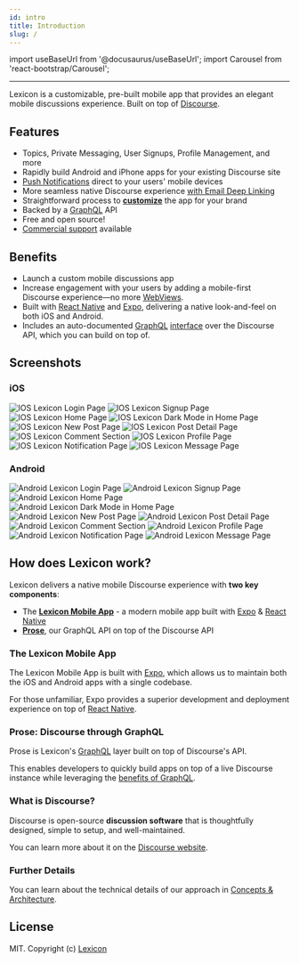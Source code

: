 ```yaml
---
id: intro
title: Introduction
slug: /
---
```


<head>
    <!-- --- iOS Auth -->
    <link rel="preload" as="image" href={useBaseUrl('/img/screenshot/IOS_Login.png')}/>
    <link rel="preload" as="image" href={useBaseUrl('/img/screenshot/IOS_SignUp.png')}/>
    <link rel="preload" as="image" href={useBaseUrl('/img/screenshot/IOS_Home.png')}/>
    <!-- --- iOS Dark Mode -->
    <link rel="preload" as="image" href={useBaseUrl('/img/screenshot/IOS_DarkMode.png')}/>
    <link rel="preload" as="image" href={useBaseUrl('/img/screenshot/IOS_NewPost.png')}/>
    <link rel="preload" as="image" href={useBaseUrl('/img/screenshot/IOS_PostDetail.png')}/>
    <!-- --- iOS Comment -->
    <link rel="preload" as="image" href={useBaseUrl('/img/screenshot/IOS_Comment.png')}/>
    <link rel="preload" as="image" href={useBaseUrl('/img/screenshot/IOS_Profile.png')}/>
    <link rel="preload" as="image" href={useBaseUrl('/img/screenshot/IOS_Notification.png')}/>
    <!-- --- iOS Message -->
    <link rel="preload" as="image" href={useBaseUrl('/img/screenshot/IOS_Message.png')}/>
    <!-- --- Android Auth -->
    <link rel="preload" as="image" href={useBaseUrl('/img/screenshot/Android_Login.png')}/>
    <link rel="preload" as="image" href={useBaseUrl('/img/screenshot/Android_SignUp.png')}/>
    <link rel="preload" as="image" href={useBaseUrl('/img/screenshot/Android_Home.png')}/>
    <!-- --- Android Dark Mode -->
    <link rel="preload" as="image" href={useBaseUrl('/img/screenshot/Android_DarkMode.png')}/>
    <link rel="preload" as="image" href={useBaseUrl('/img/screenshot/Android_NewPost.png')}/>
    <link rel="preload" as="image" href={useBaseUrl('/img/screenshot/Android_PostDetail.png')}/>
    <!-- --- Android Comment -->
    <link rel="preload" as="image" href={useBaseUrl('/img/screenshot/Android_Comment.png')}/>
    <link rel="preload" as="image" href={useBaseUrl('/img/screenshot/Android_Profile.png')}/>
    <link rel="preload" as="image" href={useBaseUrl('/img/screenshot/Android_Notifications.png')}/>
    <!-- --- Android Message -->
    <link rel="preload" as="image" href={useBaseUrl('/img/screenshot/Android_Message.png')}/>
</head>

import useBaseUrl from '@docusaurus/useBaseUrl';
import Carousel from 'react-bootstrap/Carousel';

---

Lexicon is a customizable, pre-built mobile app that provides an elegant mobile discussions experience. Built on top of [Discourse](#what-is-discourse).

## Features

- Topics, Private Messaging, User Signups, Profile Management, and more
- Rapidly build Android and iPhone apps for your existing Discourse site
- [Push Notifications](./push-notifications/introduction.md) direct to your users' mobile devices
- More seamless native Discourse experience [with Email Deep Linking](./email-deep-linking/intro.md)
- Straightforward process to [**customize**](white-labeling) the app for your brand
- Backed by a [GraphQL](https://graphql.org/) API
- Free and open source!
- [Commercial support](commercial-support) available

## Benefits

- Launch a custom mobile discussions app
- Increase engagement with your users by adding a mobile-first Discourse experience—no more [WebViews](https://www.kirupa.com/apps/webview.htm).
- Built with [React Native](https://reactnative.dev/) and [Expo](https://expo.io), delivering a native look-and-feel on both iOS and Android.
- Includes an auto-documented [GraphQL](https://graphql.org/) [interface](concepts#prose-discourse-through-graphql) over the Discourse API, which you can build on top of.

## Screenshots

### iOS

<Carousel prevLabel="" nextLabel="" indicators={false}>
    <Carousel.Item>
        <img loading="eager" alt="IOS Lexicon Login Page" className="carousel-image" src={useBaseUrl('/img/screenshot/IOS_Login.png')}/>
        <img loading="eager" alt="IOS Lexicon Signup Page" className="carousel-image" src={useBaseUrl('/img/screenshot/IOS_SignUp.png')}/>
        <img loading="eager" alt="IOS Lexicon Home Page" className="carousel-image" src={useBaseUrl('/img/screenshot/IOS_Home.png')}/>
    </Carousel.Item>
    <Carousel.Item>
        <img loading="eager" alt="IOS Lexicon Dark Mode in Home Page" className="carousel-image" src={useBaseUrl('/img/screenshot/IOS_DarkMode.png')}/>
        <img loading="eager" alt="IOS Lexicon New Post Page" className="carousel-image" src={useBaseUrl('/img/screenshot/IOS_NewPost.png')}/>
        <img loading="eager" alt="IOS Lexicon Post Detail Page" className="carousel-image" src={useBaseUrl('/img/screenshot/IOS_PostDetail.png')}/>
    </Carousel.Item>
    <Carousel.Item>
        <img loading="eager" alt="IOS Lexicon Comment Section" className="carousel-image" src={useBaseUrl('/img/screenshot/IOS_Comment.png')}/>
        <img loading="eager" alt="IOS Lexicon Profile Page" className="carousel-image" src={useBaseUrl('/img/screenshot/IOS_Profile.png')}/>
        <img loading="eager" alt="IOS Lexicon Notification Page" className="carousel-image" src={useBaseUrl('/img/screenshot/IOS_Notification.png')}/>
    </Carousel.Item>
    <Carousel.Item>
        <img loading="eager" alt="IOS Lexicon Message Page" className="carousel-image" src={useBaseUrl('/img/screenshot/IOS_Message.png')}/>
    </Carousel.Item>
</Carousel>

### Android

<Carousel prevLabel="" nextLabel="" indicators={false}>
    <Carousel.Item>
        <img loading="eager" alt="Android Lexicon Login Page" className="carousel-image" src={useBaseUrl('/img/screenshot/Android_Login.png')}/>
        <img loading="eager" alt="Android Lexicon Signup Page" className="carousel-image" src={useBaseUrl('/img/screenshot/Android_SignUp.png')}/>
        <img loading="eager" alt="Android Lexicon Home Page" className="carousel-image" src={useBaseUrl('/img/screenshot/Android_Home.png')}/>
    </Carousel.Item>
    <Carousel.Item>
        <img loading="eager" alt="Android Lexicon Dark Mode in Home Page" className="carousel-image" src={useBaseUrl('/img/screenshot/Android_DarkMode.png')}/>
        <img loading="eager" alt="Android Lexicon New Post Page" className="carousel-image" src={useBaseUrl('/img/screenshot/Android_NewPost.png')}/>
        <img loading="eager" alt="Android Lexicon Post Detail Page" className="carousel-image" src={useBaseUrl('/img/screenshot/Android_PostDetail.png')}/>
    </Carousel.Item>
    <Carousel.Item>
        <img loading="eager" alt="Android Lexicon Comment Section" className="carousel-image" src={useBaseUrl('/img/screenshot/Android_Comment.png')}/>
        <img loading="eager" alt="Android Lexicon Profile Page" className="carousel-image" src={useBaseUrl('/img/screenshot/Android_Profile.png')}/>
        <img loading="eager" alt="Android Lexicon Notification Page" className="carousel-image" src={useBaseUrl('/img/screenshot/Android_Notifications.png')}/>
    </Carousel.Item>
    <Carousel.Item>
        <img loading="eager" alt="Android Lexicon Message Page" className="carousel-image" src={useBaseUrl('/img/screenshot/Android_Message.png')}/>
    </Carousel.Item>
</Carousel>

## How does Lexicon work?

Lexicon delivers a native mobile Discourse experience with **two key components**:

- The [**Lexicon Mobile App**](#the-lexicon-mobile-app) - a modern mobile app built with [Expo](https://expo.io) & [React Native](https://reactnative.dev/)
- [**Prose**](#prose-discourse-through-graphql), our GraphQL API on top of the Discourse API

### The Lexicon Mobile App

The Lexicon Mobile App is built with [Expo](https://expo.io), which allows us to maintain both the iOS and Android apps with a single codebase.

For those unfamiliar, Expo provides a superior development and deployment experience on top of [React Native](https://reactnative.dev/).

### Prose: Discourse through GraphQL

Prose is Lexicon's [GraphQL](https://graphql.org/) layer built on top of Discourse's API.

This enables developers to quickly build apps on top of a live Discourse instance while leveraging the [benefits of GraphQL](https://www.apollographql.com/docs/intro/benefits/).

### What is Discourse?

Discourse is open-source **discussion software** that is thoughtfully designed, simple to setup, and well-maintained.

You can learn more about it on the [Discourse website](https://www.discourse.org/).

### Further Details

You can learn about the technical details of our approach in [Concepts & Architecture](concepts).

## License

MIT. Copyright (c) [Lexicon](https://github.com/lexiconhq)
